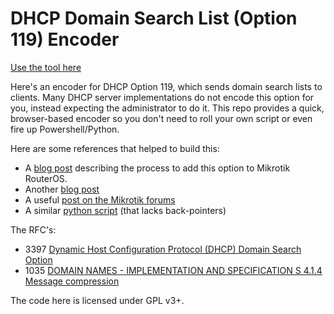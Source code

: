 # DHCP Domain Search List (Option 119) Encoder

[Use the tool here](https://j0mbie.org/DHCP119)

Here's an encoder for DHCP Option 119, which sends domain search lists to
clients.  Many DHCP server implementations do not encode this option for
you, instead expecting the administrator to do it.  This repo provides a
quick, browser-based encoder so you don't need to roll your own script or
even fire up Powershell/Python.

Here are some references that helped to build this:
* A [blog post](https://www.medo64.com/2017/04/adding-domain-search-option-to-mikrotik-dhcp/) describing the process to add this option to Mikrotik RouterOS.
* Another [blog post](https://blog.pessoft.com/2016/03/17/domain-search-list-as-dhcp-option-in-mikrotik-routeros/)
* A useful [post on the Mikrotik forums](https://forum.mikrotik.com/viewtopic.php?t=133801)
* A similar [python script](https://gist.github.com/SmartFinn/be417c7a7e0b3d9bee9c29e74d08ff78) (that lacks back-pointers)

The RFC's:
* 3397 [Dynamic Host Configuration Protocol (DHCP) Domain Search Option](https://tools.ietf.org/html/rfc3397)
* 1035 [DOMAIN NAMES - IMPLEMENTATION AND SPECIFICATION S 4.1.4 Message compression](https://tools.ietf.org/html/rfc1035#section-4.1.4)

The code here is licensed under GPL v3+.
